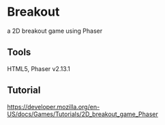 # Breakout
a 2D breakout game using Phaser

## Tools
HTML5, Phaser v2.13.1

## Tutorial
https://developer.mozilla.org/en-US/docs/Games/Tutorials/2D_breakout_game_Phaser

